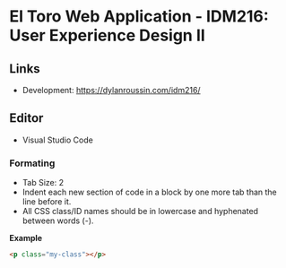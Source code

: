 # El Toro Web Application - IDM216: User Experience Design II
## Links
- Development: https://dylanroussin.com/idm216/
 
## Editor
- Visual Studio Code

### Formating
- Tab Size: 2
- Indent each new section of code in a block by one more tab than the line before it.
- All CSS class/ID names should be in lowercase and hyphenated between words (-).

**Example**
```html
<p class="my-class"></p>
```
